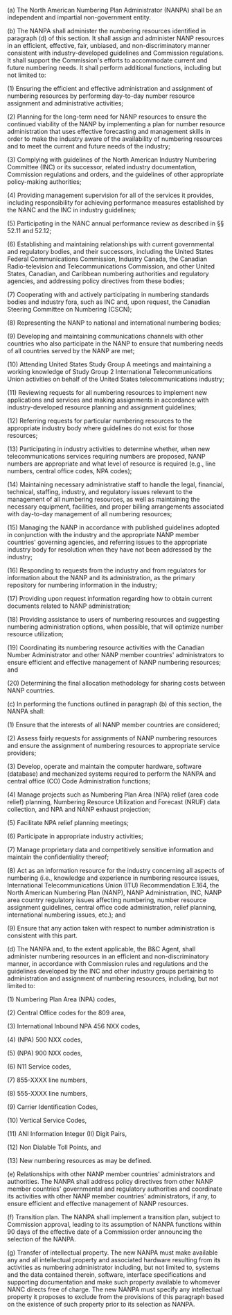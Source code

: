 (a) The North American Numbering Plan Administrator (NANPA) shall be an independent and impartial non-government entity.

(b) The NANPA shall administer the numbering resources identified in paragraph (d) of this section. It shall assign and administer NANP resources in an efficient, effective, fair, unbiased, and non-discriminatory manner consistent with industry-developed guidelines and Commission regulations. It shall support the Commission's efforts to accommodate current and future numbering needs. It shall perform additional functions, including but not limited to:

(1) Ensuring the efficient and effective administration and assignment of numbering resources by performing day-to-day number resource assignment and administrative activities;

(2) Planning for the long-term need for NANP resources to ensure the continued viability of the NANP by implementing a plan for number resource administration that uses effective forecasting and management skills in order to make the industry aware of the availability of numbering resources and to meet the current and future needs of the industry;

(3) Complying with guidelines of the North American Industry Numbering Committee (INC) or its successor, related industry documentation, Commission regulations and orders, and the guidelines of other appropriate policy-making authorities;

(4) Providing management supervision for all of the services it provides, including responsibility for achieving performance measures established by the NANC and the INC in industry guidelines;

(5) Participating in the NANC annual performance review as described in §§ 52.11 and 52.12;

(6) Establishing and maintaining relationships with current governmental and regulatory bodies, and their successors, including the United States Federal Communications Commission, Industry Canada, the Canadian Radio-television and Telecommunications Commission, and other United States, Canadian, and Caribbean numbering authorities and regulatory agencies, and addressing policy directives from these bodies;

(7) Cooperating with and actively participating in numbering standards bodies and industry fora, such as INC and, upon request, the Canadian Steering Committee on Numbering (CSCN);

(8) Representing the NANP to national and international numbering bodies;

(9) Developing and maintaining communications channels with other countries who also participate in the NANP to ensure that numbering needs of all countries served by the NANP are met;

(10) Attending United States Study Group A meetings and maintaining a working knowledge of Study Group 2 International Telecommunications Union activities on behalf of the United States telecommunications industry;

(11) Reviewing requests for all numbering resources to implement new applications and services and making assignments in accordance with industry-developed resource planning and assignment guidelines;

(12) Referring requests for particular numbering resources to the appropriate industry body where guidelines do not exist for those resources;

(13) Participating in industry activities to determine whether, when new telecommunications services requiring numbers are proposed, NANP numbers are appropriate and what level of resource is required (e.g., line numbers, central office codes, NPA codes);

(14) Maintaining necessary administrative staff to handle the legal, financial, technical, staffing, industry, and regulatory issues relevant to the management of all numbering resources, as well as maintaining the necessary equipment, facilities, and proper billing arrangements associated with day-to-day management of all numbering resources;

(15) Managing the NANP in accordance with published guidelines adopted in conjunction with the industry and the appropriate NANP member countries' governing agencies, and referring issues to the appropriate industry body for resolution when they have not been addressed by the industry;

(16) Responding to requests from the industry and from regulators for information about the NANP and its administration, as the primary repository for numbering information in the industry;

(17) Providing upon request information regarding how to obtain current documents related to NANP administration;

(18) Providing assistance to users of numbering resources and suggesting numbering administration options, when possible, that will optimize number resource utilization;

(19) Coordinating its numbering resource activities with the Canadian Number Administrator and other NANP member countries' administrators to ensure efficient and effective management of NANP numbering resources; and

(20) Determining the final allocation methodology for sharing costs between NANP countries.

(c) In performing the functions outlined in paragraph (b) of this section, the NANPA shall:

(1) Ensure that the interests of all NANP member countries are considered;

(2) Assess fairly requests for assignments of NANP numbering resources and ensure the assignment of numbering resources to appropriate service providers;

(3) Develop, operate and maintain the computer hardware, software (database) and mechanized systems required to perform the NANPA and central office (CO) Code Administration functions;

(4) Manage projects such as Numbering Plan Area (NPA) relief (area code relief) planning, Numbering Resource Utilization and Forecast (NRUF) data collection, and NPA and NANP exhaust projection;

(5) Facilitate NPA relief planning meetings;

(6) Participate in appropriate industry activities;

(7) Manage proprietary data and competitively sensitive information and maintain the confidentiality thereof;

(8) Act as an information resource for the industry concerning all aspects of numbering (i.e., knowledge and experience in numbering resource issues, International Telecommunications Union (ITU) Recommendation E.164, the North American Numbering Plan (NANP), NANP Administration, INC, NANP area country regulatory issues affecting numbering, number resource assignment guidelines, central office code administration, relief planning, international numbering issues, etc.); and

(9) Ensure that any action taken with respect to number administration is consistent with this part.

(d) The NANPA and, to the extent applicable, the B&C Agent, shall administer numbering resources in an efficient and non-discriminatory manner, in accordance with Commission rules and regulations and the guidelines developed by the INC and other industry groups pertaining to administration and assignment of numbering resources, including, but not limited to:

(1) Numbering Plan Area (NPA) codes,

(2) Central Office codes for the 809 area,

(3) International Inbound NPA 456 NXX codes,

(4) (NPA) 500 NXX codes,

(5) (NPA) 900 NXX codes,

(6) N11 Service codes,

(7) 855-XXXX line numbers,

(8) 555-XXXX line numbers,

(9) Carrier Identification Codes,

(10) Vertical Service Codes,

(11) ANI Information Integer (II) Digit Pairs,

(12) Non Dialable Toll Points, and

(13) New numbering resources as may be defined.

(e) Relationships with other NANP member countries' administrators and authorities. The NANPA shall address policy directives from other NANP member countries' governmental and regulatory authorities and coordinate its activities with other NANP member countries' administrators, if any, to ensure efficient and effective management of NANP resources.

(f) Transition plan. The NANPA shall implement a transition plan, subject to Commission approval, leading to its assumption of NANPA functions within 90 days of the effective date of a Commission order announcing the selection of the NANPA.

(g) Transfer of intellectual property. The new NANPA must make available any and all intellectual property and associated hardware resulting from its activities as numbering administrator including, but not limited to, systems and the data contained therein, software, interface specifications and supporting documentation and make such property available to whomever NANC directs free of charge. The new NANPA must specify any intellectual property it proposes to exclude from the provisions of this paragraph based on the existence of such property prior to its selection as NANPA.

